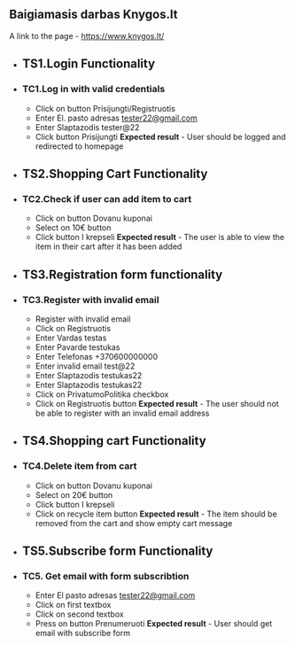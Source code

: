 ## Baigiamasis darbas Knygos.lt

A link to the page - https://www.knygos.lt/

- ## TS1.Login Functionality
- ### TC1.Log in with valid credentials
   - Click on button Prisijungti/Registruotis
   - Enter El. pasto adresas tester22@gmail.com
   - Enter Slaptazodis tester@22
   - Click button Prisijungti
   **Expected result** - User should be logged and      redirected to homepage

 - ## TS2.Shopping Cart Functionality
 - ### TC2.Check if user can add item to cart
   - Click on button Dovanu kuponai
   - Select on 10€ button
   - Click button I krepseli
   **Expected result** - The user is able to view the item in their cart after it has been added
- ## TS3.Registration form functionality
- ### TC3.Register with invalid email
   - Register with invalid email
   - Click on Registruotis
   - Enter Vardas testas
   - Enter Pavarde testukas
   - Enter Telefonas +370600000000
   - Enter invalid email test@22
   - Enter Slaptazodis testukas22
   - Enter Slaptazodis testukas22
   - Click on PrivatumoPolitika checkbox
   - Click on Registruotis button
   **Expected result** - The user should not be able to register with an invalid email address
- ## TS4.Shopping cart Functionality
- ### TC4.Delete item from cart
   - Click on button Dovanu kuponai
   - Select on 20€ button
   - Click button I krepseli
   - Click on recycle item button
   **Expected result** - The item should be removed from the cart and show empty cart message  
   
 - ## TS5.Subscribe form Functionality
 - ### TC5. Get email with form subscribtion
    - Enter El pasto adresas tester22@gmail.com
    - Click on first textbox
    - Click on second textbox 
    - Press on button Prenumeruoti
  **Expected result** - User should get email with  subscribe form
